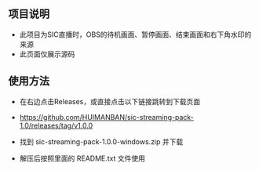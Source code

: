 ## 项目说明

- 此项目为SIC直播时，OBS的待机画面、暂停画面、结束画面和右下角水印的来源
- 此页面仅展示源码

## 使用方法

- 在右边点击Releases，或直接点击以下链接跳转到下载页面

- <https://github.com/HUIMANBAN/sic-streaming-pack-1.0/releases/tag/v1.0.0>

- 找到 sic-streaming-pack-1.0.0-windows.zip 并下载

- 解压后按照里面的 README.txt 文件使用

  

  
  
  
  
  


